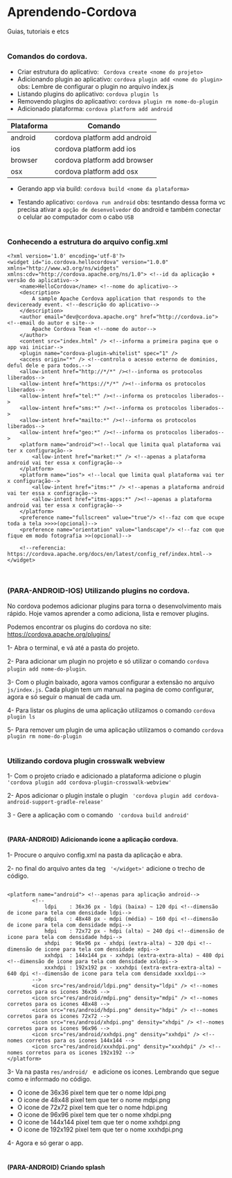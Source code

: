 # Aprendendo-Cordova
Guias, tutoriais e etcs
#
### Comandos do cordova.
- Criar estrutura do aplicativo: ``` Cordova create <nome do projeto>```
- Adicionando plugin ao aplicativo: ``` cordova plugin add <nome do plugin> ``` obs: Lembre de configurar o plugin no arquivo index.js
- Listando plugins do aplicativo: ```cordova plugin ls```
- Removendo plugins do aplicaativo: ```cordova plugin rm nome-do-plugin```
- Adicionado plataforma: ```cordova platform add android```

| Plataforma | Comando |
| ------ | ------ |
| android | cordova platform add android|
| ios | cordova platform add ios|
| browser | cordova platform add browser  |
| osx | cordova platform add osx |

- Gerando app via build:  ```cordova build <nome da plataforma>``` 

- Testando aplicativo: ```cordova run android``` obs: tesntando dessa forma vc precisa ativar a ```opção de desenvolvedor``` do android e também conectar o celular ao computador com o cabo ```USB``` 


#
### Conhecendo a estrutura do arquivo config.xml
```
<?xml version='1.0' encoding='utf-8'?>
<widget id="io.cordova.hellocordova" version="1.0.0" xmlns="http://www.w3.org/ns/widgets" xmlns:cdv="http://cordova.apache.org/ns/1.0"> <!--id da aplicação + versão do aplicativo-->
    <name>HelloCordova</name> <!--nome do aplicativo-->
    <description>
        A sample Apache Cordova application that responds to the deviceready event. <!--descrição do aplicativo-->
    </description>
    <author email="dev@cordova.apache.org" href="http://cordova.io"> <!--email do autor e site-->
        Apache Cordova Team <!--nome do autor-->
    </author>
    <content src="index.html" /> <!--informa a primeira pagina que o app vai iniciar-->
    <plugin name="cordova-plugin-whitelist" spec="1" />
    <access origin="*" /> <!--controla o acesso externo de dominios, deful dele e para todos.-->
    <allow-intent href="http://*/*" /><!--informa os protocolos liberados-->
    <allow-intent href="https://*/*" /><!--informa os protocolos liberados-->
    <allow-intent href="tel:*" /><!--informa os protocolos liberados-->
    <allow-intent href="sms:*" /><!--informa os protocolos liberados-->
    <allow-intent href="mailto:*" /><!--informa os protocolos liberados-->
    <allow-intent href="geo:*" /><!--informa os protocolos liberados-->
    <platform name="android"><!--local que limita qual plataforma vai ter x configuração-->
        <allow-intent href="market:*" /> <!--apenas a plataforma android vai ter essa x configração-->
    </platform>
    <platform name="ios"> <!--local que limita qual plataforma vai ter x configuração-->
        <allow-intent href="itms:*" /> <!--apenas a plataforma android vai ter essa x configração-->
        <allow-intent href="itms-apps:*" /><!--apenas a plataforma android vai ter essa x configração-->
    </platform>
    <preference name="fullscreen" value="true"/> <!--faz com que ocupe toda a tela >>>>(opcional)-->
    <preference name="orientation" value="landscape"/> <!--faz com que fique em modo fotografia >>(opcional)-->

    <!--referencia: https://cordova.apache.org/docs/en/latest/config_ref/index.html-->
</widget>


```

#

### (PARA-ANDROID-IOS)  Utilizando plugins no cordova.
No cordova podemos adicionar plugins para torna o desenvolvimento mais rápido. Hoje vamos aprender a como adiciona, lista e remover plugins.

Podemos encontrar os plugins do cordova no site: https://cordova.apache.org/plugins/ 

1-	Abra o terminal, e vá até a pasta do projeto.

2-	Para adicionar um plugin no projeto e só utilizar o comando ```cordova plugin add nome-do-plugin```. 

3-	Com o plugin baixado, agora vamos configurar a extensão no arquivo ```js/index.js```. Cada plugin tem um manual na pagina de como configurar, agora e só seguir o manual de cada um. 

4-	 Para listar os plugins de uma aplicação utilizamos o comando ```cordova plugin ls```

5-	Para remover um plugin de uma aplicação utilizamos o comando ```cordova plugin rm nome-do-plugin```

#
### Utilizando cordova plugin crosswalk webview

1- Com o projeto criado e adicionado a plataforma adicione o plugin ``` 'cordova plugin add cordova-plugin-crosswalk-webview'```

2- Apos adicionar o plugin instale o plugin ``` 'cordova plugin add cordova-android-support-gradle-release'```

3 -  Gere a aplicação com o comando  ``` 'cordova build android'```


#
#### (PARA-ANDROID) Adicionando icone a aplicação cordova.

1- Procure o arquivo config.xml na pasta da aplicação e abra.

2- no final do arquivo antes da teg ``` '</widget>'``` adicione o trecho de código.

```
  
<platform name="android"> <!--apenas para aplicação android--> 
        <!--
            ldpi    : 36x36 px - ldpi (baixa) ~ 120 dpi <!--dimensão de icone para tela com densidade ldpi-->
            mdpi    : 48x48 px - mdpi (média) ~ 160 dpi <!--dimensão de icone para tela com densidade mdpi-->
            hdpi    : 72x72 px - hdpi (alta) ~ 240 dpi <!--dimensão de icone para tela com densidade hdpi-->
            xhdpi   : 96x96 px - xhdpi (extra-alta) ~ 320 dpi <!--dimensão de icone para tela com densidade xdpi-->
            xxhdpi  : 144x144 px - xxhdpi (extra-extra-alta) ~ 480 dpi <!--dimensão de icone para tela com densidade xxldpi-->
            xxxhdpi : 192x192 px - xxxhdpi (extra-extra-extra-alta) ~ 640 dpi <!--dimensão de icone para tela com densidade xxxldpi-->
        -->
        <icon src="res/android/ldpi.png" density="ldpi" /> <!--nomes corretos para os icones 36x36 -->
        <icon src="res/android/mdpi.png" density="mdpi" /> <!--nomes corretos para os icones 48x48 -->
        <icon src="res/android/hdpi.png" density="hdpi" /> <!--nomes corretos para os icones 72x72 -->
        <icon src="res/android/xhdpi.png" density="xhdpi" /> <!--nomes corretos para os icones 96x96 -->
        <icon src="res/android/xxhdpi.png" density="xxhdpi" /> <!--nomes corretos para os icones 144x144 -->
        <icon src="res/android/xxxhdpi.png" density="xxxhdpi" /> <!--nomes corretos para os icones 192x192 -->
</platform>
```
3- Va na pasta ```res/android/ ``` e adicione os icones. Lembrando que segue como e informado no código.

 - O icone de 36x36 pixel tem que ter o nome ldpi.png
 - O icone de 48x48 pixel tem que ter o nome mdpi.png
 - O icone de 72x72 pixel tem que ter o nome hdpi.png
 - O icone de 96x96 pixel tem que ter o nome xhdpi.png
 - O icone de 144x144 pixel tem que ter o nome xxhdpi.png
 - O icone de 192x192 pixel tem que ter o nome xxxhdpi.png
 
 4- Agora e só gerar o app.
 #
 
 #### (PARA-ANDROID)  Criando splash
 
 
